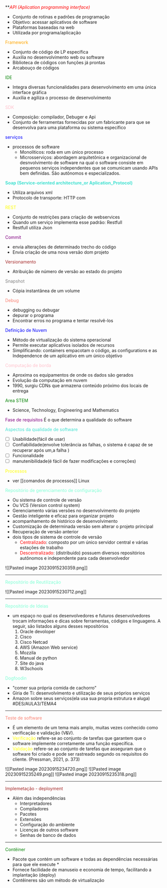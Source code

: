***<span style="color:red">API (Aplication programming interface)</span>*
* Conjunto de rotinas e padrões de programação
* Objetivo: acessar aplicativos de software
* Plataformas baseadas na web
* Utilizada por programa/aplicação

<span style=color:orange>Framework</span>
* Conjunto de código de LP específica
* Auxilia no desenvolvimento web ou software
* Biblioteca de códigos con funções já prontas
* Arcabouço de códigos

<span style="color:green">IDE</span>
* Integra diversas funcionalidades para desenvolvimento em uma única interface gráfica
* Auxilia e agiliza o processo de desenvolvimento

<span style="color:pink">SDK</span>
* Composição: compilador, Debuger e Api
* Conjunto de ferramentas fornecidas por um fabricante para que se desenvolva para uma plataforma ou sistema específico

<span style="color:blue">serviços</span>
* processos de software
	* Monolíticos: roda em um único processo
	* Microsserviços: abordagem arquitetônica e organizacional de desnvolvimento de software na qual o software consiste em pequenos serviços independentes que se comunicam usando APIs bem definidas. São autônomos e especializados.

**<span style="color:turquoise">Soap (Service-oriented architecture_or Aplication_Protocol)</span>**
* Utiliza arquivos xml
* Protocolo de transporte: HTTP com

<span style="color:yellow">REST</span>
* Conjunto de restrições para criação de webservices
* Quando um serviço implementa esse padrão: Restfull
* Restfull utiliza Json

<span style="color:purple">Commit</span>
* envia alterações de determinado trecho do código
* Envia criação de uma nova versão dom projeto

<span style="color:brown">Versionamento</span>
* Atribuição de número de versão ao estado do projeto

<span style="color:grey">Snapshot</span>
* Cópia instantânea de um volume

<span style="color:salmon">Debug</span>
* debugging ou debugar
* depurar o programa
* Encontrar erros no programa e tentar resolvê-los

<span style="color:blue">Definição de Nuvem</span>
* Método de virtualização do sistema operacional
* Permite executar aplicativos isolados de recursos
* Simplificando: containers empacotam o código, as configurations e as Independence de um aplicativo em um único objetivo

<span style="color:pink">Computação de borda</span>
* Aproxima os equipamentos de onde os dados são gerados
* Evolução da computação em nuvem
* 1990, surgiu CDNs que armazena conteúdo próximo dos locais de entrega

<span style="color:green">Area STEM</span>
* Science, Technology, Engineering and Mathematics

<span style="color:purple">Fase de requisitos</span>
É o que determina a qualidade do software

<span style="color:turquoise">Aspectos da qualidade de software</span>
- [ ] Usabilidade(fácil de usar)
- [ ] Confiabilidade(envolve tolerância as falhas, o sistema é capaz de se recuperar após um,a falha )
- [ ] Funcionalidade
- [ ] manutenibilidade(é fácil de fazer modificações e correções)

<span style="color: yellow">Processos</span>
* ver [[comandos de processos]] Linux

<span style="color:aquamarine">Repositório de gerenciamento de configuração</span>
* Ou sistema de controle de versão
* Ou VCS (Version control system)
* Gerenciamento várias versões no desenvolvimento do projeto
* Gestão inteligente e eficaz para organizar projeto
* acompanhamento de histórico de desenvolvimento
* Customização de determinada versão sem alterar o projeto principal
* Recuperação de versão anterior
* dois tipos de sistema de controle de versão
	* <span style="color:red">Centralizado</span>: composto por um único servidor central e várias estações de trabalho
	* <span style="color:red">Descentralizado</span>: (distribuído) possuem diversos repositórios autônomos e independente para cada desenvolvedor
	
![[Pasted image 20230915230359.png]]
****
<span style="color:aquamarine">Repositório de Reutilização</span>

![[Pasted image 20230915230712.png]]
****
<span style="color:aquamarine">Repositório de Ideias </span>
* um espaço no qual os desenvolvedores e futuros desenvolvedores  trocam informações e dicas sobre ferramentas, códigos e linguagens. A seguir, são listados alguns desses repositórios
	1. Oracle devoloper
	2. Cisco
	3. Cisco Netcad
	4. AWS (Amazon Web service)
	5. Mozzila
	6. Manual de python
	7. Site do java
	8. W3schools

<span style="color:aquamarine">Dogfoodin</span>
* "comer sua própria comida de cachorro"
* Gíria de Ti: desenvolvimento e utilização de seus próprios serviços
* Amazon sobre seus serviços(ela usa sua propria estrutura e aluga)
#DES/AULA3/TEMA4
***
<span style="color:salmon">Teste de software</span> 
* É um elemento de um tema mais amplo, muitas vezes conhecido como verificação e validação (V&V).
* <span style="color:yellow">Verificação</span> refere-se ao conjunto de tarefas que garantem que o software implemente corretamente uma função específica.
* <span style="color:yellow">Validação</span> refere-se ao conjunto de tarefas que asseguram que o software foi criado e pode ser rastreado segundo os requisitos do cliente. (Pressman, 2021, p. 373)

![[Pasted image 20230915234720.png]]
![[Pasted image 20230915235249.png]]
![[Pasted image 20230915235318.png]]
***
<span style="color:brown">Implemetação - deployment</span>
* Além das independências
	* Interpretadores
	* Compiladores
	* Pacotes
	* Extensões
	* Configuração do ambiente
	* Licenças  de outros software
	* Senhas de banco de dados

***
<span style="color:green">Contêiner</span>
* Pacote que contém um software e todas as dependências necessárias para que ele execute *
* Fornece facilidade de manuseio e economia de tempo, facilitando a implantação (deploy)
* Contêineres são um método de virtualização


